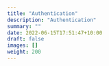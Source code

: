 ```yaml
---
title: "Authentication"
description: "Authentication"
summary: ""
date: 2022-06-15T17:51:47+10:00
draft: false
images: []
weight: 200
---
```

